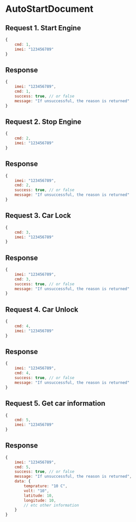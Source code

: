 # AutoStartDocument

## Request 1. Start Engine
```js
{
    cmd: 1,
    imei: "123456789"
}
```

## Response
```js
{
    imei: "123456789",
    cmd: 1,
    success: true, // or false
    message: "If unsuccessful, the reason is returned"
}
```

## Request 2. Stop Engine
```js
{
    cmd: 2,
    imei: "123456789"
}
```

## Response
```js
{
    imei: "123456789",
    cmd: 2,
    success: true, // or false
    message: "If unsuccessful, the reason is returned"
}
```

## Request 3. Car Lock

```js
{
    cmd: 3,
    imei: "123456789"
}
```

## Response
```js
{
    imei: "123456789",
    cmd: 3,
    success: true, // or false
    message: "If unsuccessful, the reason is returned"
}
```


## Request 4. Car Unlock

```js
{
    cmd: 4,
    imei: "123456789"
}
```

## Response

```js
{
    imei: "123456789",
    cmd: 4,
    success: true, // or false
    message: "If unsuccessful, the reason is returned"
}
```

## Request 5. Get car information

```js
{
    cmd: 5,
    imei: "123456789"
}
```

## Response

```js
{
    imei: "123456789",
    cmd: 5,
    success: true, // or false
    message: "If unsuccessful, the reason is returned",
    data: {
        temprature: "10 C",
        volt: "10",
        latitude: 10,
        longitude: 10,
        // etc other information
    }
}
```

